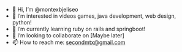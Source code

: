 - 👋 Hi, I’m @montexbjeliseo
- 👀 I’m interested in videos games, java development, web design, python!
- 🌱 I’m currently learning ruby on rails and springboot!
- 💞️ I’m looking to collaborate on [Maybe later]
- 📫 How to reach me: secondmtx@gmail.com

<!---
montexbjeliseo/montexbjeliseo is a ✨ special ✨ repository because its `README.md` (this file) appears on your GitHub profile.
You can click the Preview link to take a look at your changes.
--->
